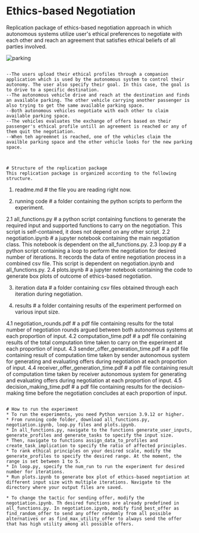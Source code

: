 # Ethics-based Negotiation
Replication package of ethics-based negotiation approach in which autonomous systems utilize user's ethical preferences to negotiate with each other and reach an agreement that satisfies ethical beliefs of all parties involved.

![parking](https://github.com/mashalafzal/Ethics-based-Negotiation/assets/99733316/fc0b4adc-9651-471c-acb9-dc8bc8fd4574)

```

--The users upload their ethical profiles through a companion application which is used by the autonomous system to control their autonomy. The user also specify their goal. In this case, the goal is to drive to a specific destination.
--The autonomous vehicle drive and reach at the destination and finds an available parking. The other vehicle carrying another passenger is also trying to get the same available parking space.
--Both autonomous vehicles negotiate with each other to claim available parking space. 
--The vehicles evaluates the exchange of offers based on their passenger's ethical profile untill an agreement is reached or any of them quit the negotiation.
--When teh agreemnet is reached, one of the vehicles claim the availble parking space and the other vehicle looks for the new parking space.



# Structure of the replication package
This replication package is organized according to the following structure.
```
1. readme.md                              # the file you are reading right now.

2. running code                           # a folder containing the python scripts to perform the experiment.

2.1 all_functions.py                      # a python script containing functions to generate the required input and supported functions to carry on the negotiation. This script is self-contained, it does not depend on any other script.
2.2 negotiation.ipynb                     # a jupyter notebook containing the main negotiation class. This notebook is dependent on the all_functions.py.
2.3 loop.py                               # a python script containing a loop to perform the negotiation for desired number of iterations. It records the data of entire negotiation process in a combined csv file. This script is dependent on negotiation.ipynb and all_functions.py.
2.4 plots.ipynb                           # a jupyter notebook containing the code to generate box plots of outcome of ethics-based negotiation.

3. iteration data                         # a folder containing csv files obtained through each iteration during negotiation.

4. results                                # a folder containing results of the experiment performed on various input size.

4.1 negotiation_rounds.pdf                # a pdf file containing results for the total number of negotiation rounds argued between both autonomous systems at each proportion of input.
4.2 computation_time.pdf                  # a pdf file containing results of the total computation time taken to carry on the experiment at each proportion of input.
4.3 sender_offer_generation_time.pdf      # a pdf file containing result of computation time taken by sender autonomous system for generating and evaluating offers during negotiation at each proportion of input.
4.4 receiver_offer_generation_time.pdf    # a pdf file containing result of computation time taken by receiver autonomous system for generating and evaluating offers during negotiation at each proportion of input.
4.5 decision_making_time.pdf               # a pdf file containing results for the decision-making time before the negotiation concludes at each proportion of input.


```

# How to run the experiment
* To run the experiments, you need Python version 3.9.12 or higher. 
* From running code folder, download all_functions.py, negotiation.ipynb, loop.py files and plots.ipynb.
* In all_functions.py, navigate to the functions generate_user_inputs, generate_profiles and generate_tasks to specify the input size.
* Then, navigate to functions assign_data_to_profiles and create_task_implication to specify the ratio of affected principles.
* To rank ethical principles on your desired scale, modify the generate_profiles to specify the desired range. At the moment, the range is set between 1 to 5.
* In loop.py, specify the num_run to run the experiment for desired number for iterations.
* Run plots.ipynb to generate box plot of ethics-based negotiation at different input size with multiple iterations. Navigate to the directory where your output files are saved.

* To change the tactic for sending offer, modify the negotiation.ipynb. Th desired functions are already predefined in all_functions.py. In negotiation.ipynb, modify find_best_offer as find_random_offer to send any offer randomly from all possible alternatives or as find_max_utility_offer to always send the offer that has high utility among all possible offers.
